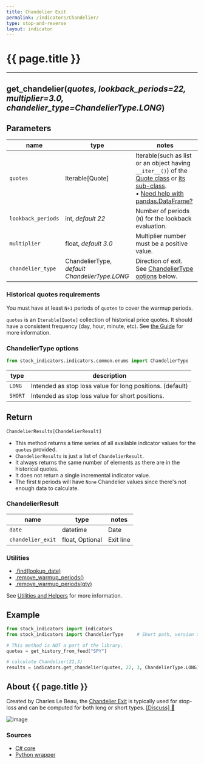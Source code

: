 ```yaml
---
title: Chandelier Exit
permalink: /indicators/Chandelier/
type: stop-and-reverse
layout: indicator
---
```


# {{ page.title }}

<hr>

## **get_chandelier**(*quotes, lookback_periods=22, multiplier=3.0, chandelier_type=ChandelierType.LONG*)

## Parameters

| name | type | notes
| -- |-- |--
| `quotes` | Iterable[Quote] | Iterable(such as list or an object having `__iter__()`) of the [Quote class]({{site.baseurl}}/guide/#historical-quotes) or [its sub-class]({{site.baseurl}}/guide/#using-custom-quote-classes). <br><span class='qna-dataframe'> • [Need help with pandas.DataFrame?]({{site.baseurl}}/guide/#using-pandasdataframe)</span>
| `lookback_periods` | int, *default 22* | Number of periods (`N`) for the lookback evaluation.
| `multiplier` | float, *default 3.0* | Multiplier number must be a positive value.
| `chandelier_type` | ChandelierType, *default ChandelierType.LONG* | Direction of exit.  See [ChandelierType options](#chandeliertype-options) below.

### Historical quotes requirements

You must have at least `N+1` periods of `quotes` to cover the warmup periods.

`quotes` is an `Iterable[Quote]` collection of historical price quotes.  It should have a consistent frequency (day, hour, minute, etc).  See [the Guide]({{site.baseurl}}/guide/#historical-quotes) for more information.

### ChandelierType options

```python
from stock_indicators.indicators.common.enums import ChandelierType
```

| type | description
|-- |--
| `LONG` | Intended as stop loss value for long positions. (default)
| `SHORT` | Intended as stop loss value for short positions.

## Return

```python
ChandelierResults[ChandelierResult]
```

- This method returns a time series of all available indicator values for the `quotes` provided.
- `ChandelierResults` is just a list of `ChandelierResult`.
- It always returns the same number of elements as there are in the historical quotes.
- It does not return a single incremental indicator value.
- The first `N` periods will have `None` Chandelier values since there's not enough data to calculate.

### ChandelierResult

| name | type | notes
| -- |-- |--
| `date` | datetime | Date
| `chandelier_exit` | float, Optional | Exit line

### Utilities

- [.find(lookup_date)]({{site.baseurl}}/utilities#find-indicator-result-by-date)
- [.remove_warmup_periods()]({{site.baseurl}}/utilities#remove-warmup-periods)
- [.remove_warmup_periods(qty)]({{site.baseurl}}/utilities#remove-warmup-periods)

See [Utilities and Helpers]({{site.baseurl}}/utilities#utilities-for-indicator-results) for more information.

## Example

```python
from stock_indicators import indicators
from stock_indicators import ChandelierType     # Short path, version >= 0.8.1

# This method is NOT a part of the library.
quotes = get_history_from_feed("SPY")

# calculate Chandelier(22,3)
results = indicators.get_chandelier(quotes, 22, 3, ChandelierType.LONG)
```

## About {{ page.title }}

Created by Charles Le Beau, the [Chandelier Exit](https://school.stockcharts.com/doku.php?id=technical_indicators:chandelier_exit) is typically used for stop-loss and can be computed for both long or short types.
[[Discuss] :speech_balloon:]({{site.github.base_repository_url}}/discussions/263 "Community discussion about this indicator")

![image]({{site.charturl}}/Chandelier.png)

### Sources

- [C# core]({{site.base_sourceurl}}/a-d/Chandelier/Chandelier.Series.cs)
- [Python wrapper]({{site.sourceurl}}/chandelier.py)
